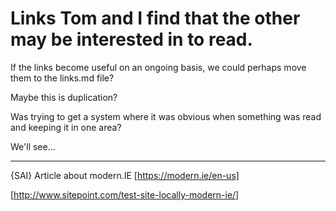# Links Tom and I find that the other may be interested in to read.

If the links become useful on an ongoing basis, we could perhaps
move them to the links.md file?

Maybe this is duplication?

Was trying to get a system where it was obvious when something 
was read and keeping it in one area?

We'll see...

-------------------------------------------------------------------------

{SAI} Article about modern.IE [https://modern.ie/en-us]

[http://www.sitepoint.com/test-site-locally-modern-ie/]

